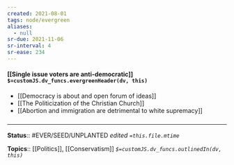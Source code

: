 ```yaml
---
created: 2021-08-01
tags: node/evergreen
aliases:
  - null
sr-due: 2021-11-06
sr-interval: 4
sr-ease: 234
---
```


#### [[Single issue voters are anti-democratic]] `$=customJS.dv_funcs.evergreenHeader(dv, this)`

- [[Democracy is about and open forum of ideas]]
- [[The Politicization of the Christian Church]]
- [[Abortion and immigration are detrimental to white supremacy]]


### <hr class="footnote"/>

**Status**:: #EVER/SEED/UNPLANTED 
*edited `=this.file.mtime`*

**Topics**:: [[Politics]], [[Conservatism]]
*`$=customJS.dv_funcs.outlinedIn(dv, this)`*

